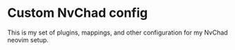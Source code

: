 # Custom NvChad config

This is my set of plugins, mappings, and other configuration for my NvChad neovim setup.

